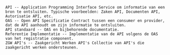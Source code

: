 
    API -- Application Programming Interface Service om informatie van een bron te ontsluiten. Typische voorbeelden: Zaken API, Documenten API, Autorisatie API, etc.
    OAS -- Open API Specificatie Contract tussen een consumer en provider, dat de API aanhoudt om zijn informatie te ontsluiten.
    API standaard -- OAS en bijbehorende documentatie.
    Referentie Implementatie -- Implementatie van de API volgens de OAS van het registratie component.
    ZGW API's -- Zaakgericht Werken API's Collectie van API's die zaakgericht werken ondersteunen.

